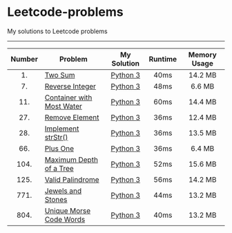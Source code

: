 # Leetcode-problems
My solutions to Leetcode problems

---

| Number | Problem | My Solution | Runtime | Memory Usage |
|:---------:|---------|:-------------:|:---------:|:--------------:|
| 1. |[Two Sum](https://leetcode.com/problems/two-sum/) | [Python 3](https://github.com/HarshdipD/Leetcode-problems/blob/master/Python3/two-sum.py) | 40ms | 14.2 MB |
| 7. |[Reverse Integer](https://leetcode.com/problems/reverse-integer/) | [Python 3](https://github.com/HarshdipD/Leetcode-problems/blob/master/Python3/Reverse-Integer.py) | 48ms | 6.6 MB |
| 11. |[Container with Most Water](https://leetcode.com/problems/container-with-most-water/) | [Python 3](https://github.com/HarshdipD/Leetcode-problems/blob/master/Python3/Container%20with%20Most%20Water.py) | 60ms | 14.4 MB |
| 27. |[Remove Element](https://leetcode.com/problems/remove-element/) | [Python 3](https://github.com/HarshdipD/Leetcode-problems/blob/master/Python3/Remove%20element.py) | 36ms | 12.4 MB |
| 28. |[Implement strStr()](https://leetcode.com/problems/implement-strstr/) | [Python 3](https://github.com/HarshdipD/Leetcode-problems/blob/master/Python3/Implement%20strStr()) | 36ms | 13.5 MB |
| 66. |[Plus One](https://leetcode.com/problems/plus-one) | [Python 3](https://github.com/HarshdipD/Leetcode-problems/blob/master/Python3/Plus%20One.py) | 36ms | 6.4 MB |
| 104. |[Maximum Depth of a Tree](https://leetcode.com/problems/maximum-depth-of-binary-tree/) | [Python 3](https://github.com/HarshdipD/Leetcode-problems/blob/master/Python3/Maximum%20Depth%20of%20a%20Binary%20Tree.py) | 52ms | 15.6 MB |
| 125. |[Valid Palindrome](https://leetcode.com/problems/maximum-depth-of-binary-tree/) | [Python 3](https://github.com/HarshdipD/Leetcode-problems/blob/master/Python3/Palindrome%20Number.py) | 56ms | 14.2 MB |
| 771. |[Jewels and Stones](https://leetcode.com/problems/jewels-and-stones/) | [Python 3](https://github.com/HarshdipD/Leetcode-problems/blob/master/Python3/Jewels%20and%20Stones.py) | 44ms | 13.2 MB |
| 804. |[Unique Morse Code Words](https://leetcode.com/problems/unique-morse-code-words/) | [Python 3](https://github.com/HarshdipD/Leetcode-problems/blob/master/Python3/Unique%20Morse%20Code%20Words.py) | 40ms | 13.2 MB |
